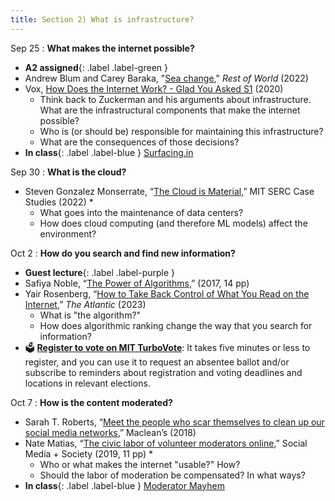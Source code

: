 ```yaml
---
title: Section 2) What is infrastructure?
---
```

Sep 25
: **What makes the internet possible?** 
- **A2 assigned**{: .label .label-green }
- Andrew Blum and Carey Baraka, "[Sea change](https://restofworld.org/2022/google-meta-underwater-cables/)," *Rest of World* (2022) 
- Vox, [How Does the Internet Work? - Glad You Asked S1](https://www.youtube.com/watch?v=TNQsmPf24go) (2020)
	- Think back to Zuckerman and his arguments about infrastructure. What are the infrastructural components that make the internet possible? 
	- Who is (or should be) responsible for maintaining this infrastructure? 
	- What are the consequences of those decisions?
 - **In class**{: .label .label-blue } [Surfacing.in](http://www.surfacing.in/?place=centralcalifornia)

Sep 30
: **What is the cloud?**
- Steven Gonzalez Monserrate, “[The Cloud is Material](https://mit-serc.pubpub.org/pub/the-cloud-is-material/release/2),” MIT SERC Case Studies (2022) * 
	- What goes into the maintenance of data centers? 
	- How does cloud computing (and therefore ML models) affect the environment? 

Oct 2
: **How do you search and find new information?** 
- **Guest lecture**{: .label .label-purple }
- Safiya Noble, “[The Power of Algorithms](https://safiyaunoble.com/wp-content/uploads/2020/09/Algorithms_Oppression_Introduction_Intro.pdf),” (2017, 14 pp) 
- Yair Rosenberg, “[How to Take Back Control of What You Read on the Internet](https://web.archive.org/web/20230307064131/https://www.theatlantic.com/ideas/archive/2023/03/social-media-algorithms-twitter-meta-rss-reader/673282/),” *The Atlantic* (2023)
	- What is "the algorithm?"
	- How does algorithmic ranking change the way that you search for information?
 - 🗳️ **[Register to vote on MIT TurboVote](http://turbovote.mit.edu/)**: It takes five minutes or less to register, and you can use it to request an absentee ballot and/or subscribe to reminders about registration and voting deadlines and locations in relevant elections.

Oct 7
: **How is the content moderated?** 
- Sarah T. Roberts, “[Meet the people who scar themselves to clean up our social media networks](https://macleans.ca/opinion/meet-the-people-who-scar-themselves-to-clean-up-our-social-media-networks/),” Maclean’s (2018) 
- Nate Matias, “[The civic labor of volunteer moderators online](https://journals.sagepub.com/doi/10.1177/2056305119836778),” Social Media + Society (2019, 11 pp) *
	- Who or what makes the internet "usable?" How? 
	- Should the labor of moderation be compensated? In what ways? 
- **In class**{: .label .label-blue } [Moderator Mayhem](https://moderatormayhem.engine.is/)
